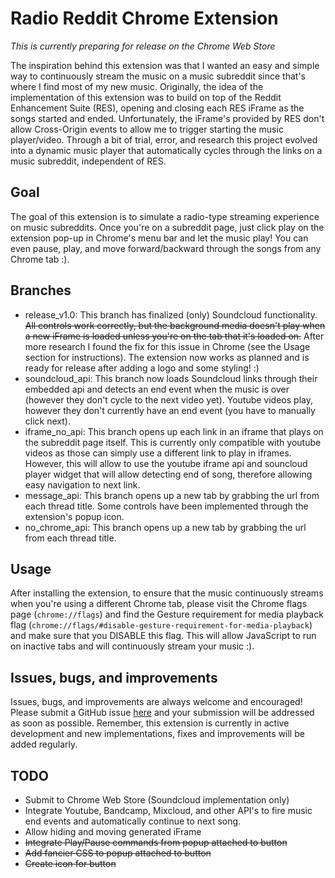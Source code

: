 # Radio Reddit Chrome Extension
*This is currently preparing for release on the Chrome Web Store*

The inspiration behind this extension was that I wanted an easy and simple way to continuously stream the music on a music subreddit since that's where I find most of my new music. Originally, the idea of the implementation of this extension was to build on top of the Reddit Enhancement Suite (RES), opening and closing each RES iFrame as the songs started and ended. Unfortunately, the iFrame's provided by RES don't allow Cross-Origin events to allow me to trigger starting the music player/video. Through a bit of trial, error, and research this project evolved into a dynamic music player that automatically cycles through the links on a music subreddit, independent of RES.

## Goal
The goal of this extension is to simulate a radio-type streaming experience on music subreddits. Once you're on a subreddit page, just click play on the extension pop-up in Chrome's menu bar and let the music play! You can even pause, play, and move forward/backward through the songs from any Chrome tab :).

## Branches
- release_v1.0: This branch has finalized (only) Soundcloud functionality. ~~All controls work correctly, but the background media doesn't play when a new iFrame is loaded unless you're on the tab that it's loaded on.~~ After more research I found the fix for this issue in Chrome (see the Usage section for instructions). The extension now works as planned and is ready for release after adding a logo and some styling! :)
- soundcloud_api: This branch now loads Soundcloud links through their embedded api and detects an end event when the music is over (however they don't cycle to the next video yet). Youtube videos play, however they don't currently have an end event (you have to manually click next).
- iframe_no_api: This branch opens up each link in an iframe that plays on the subreddit page itself. This is currently only compatible with youtube videos as those can simply use a different link to play in iframes. However, this will allow to use the youtube iframe api and souncloud player widget that will allow detecting end of song, therefore allowing easy navigation to next link.
- message_api: This branch opens up a new tab by grabbing the url from each thread title. Some controls have been implemented through the extension's popup icon.  
- no_chrome_api: This branch opens up a new tab by grabbing the url from each thread title.

## Usage
After installing the extension, to ensure that the music continuously streams when you're using a different Chrome tab, please visit the Chrome flags page (`chrome://flags`) and find the Gesture requirement for media playback flag (`chrome://flags/#disable-gesture-requirement-for-media-playback`) and make sure that you DISABLE this flag. This will allow JavaScript to run on inactive tabs and will continuously stream your music :).

## Issues, bugs, and improvements
Issues, bugs, and improvements are always welcome and encouraged! Please submit a GitHub issue [here](https://github.com/tfrasc/Radio-Reddit-Chrome-Extension/issues) and your submission will be addressed as soon as possible. Remember, this extension is currently in active development and new implementations, fixes and improvements will be added regularly.

## TODO
- Submit to Chrome Web Store (Soundcloud implementation only)
- Integrate Youtube, Bandcamp, Mixcloud, and other API's to fire music end events and automatically continue to next song.
- Allow hiding and moving generated iFrame
- ~~Integrate Play/Pause commands from popup attached to button~~
- ~~Add fancier CSS to popup attached to button~~
- ~~Create icon for button~~
